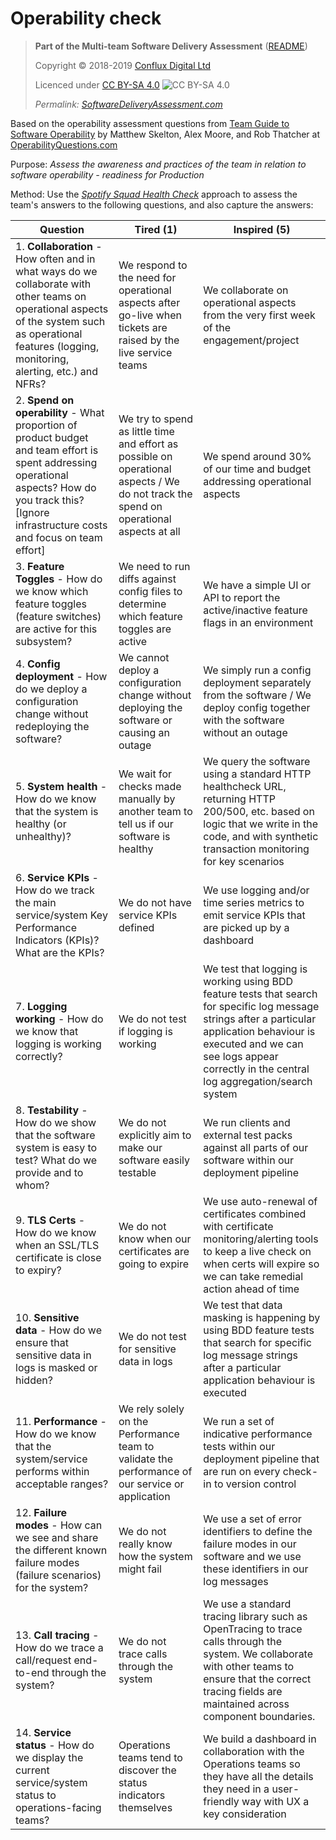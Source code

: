 # Operability check

> **Part of the Multi-team Software Delivery Assessment** ([README](README.md))
> 
> Copyright © 2018-2019 [Conflux Digital Ltd](https://confluxdigital.net/)
> 
> Licenced under [CC BY-SA 4.0](https://creativecommons.org/licenses/by-sa/4.0/) ![CC BY-SA 4.0](https://licensebuttons.net/l/by-sa/3.0/88x31.png)
>
> _Permalink: [SoftwareDeliveryAssessment.com](http://SoftwareDeliveryAssessment.com/)_ 

Based on the operability assessment questions from [Team Guide to Software Operability](http://operabilitybook.com/) by Matthew Skelton, Alex Moore, and Rob Thatcher at [OperabilityQuestions.com](http://operabilityquestions.com/)

Purpose: *Assess the awareness and practices of the team in relation to software operability - readiness for Production*

Method: Use the [*Spotify Squad Health Check*](https://labs.spotify.com/2014/09/16/squad-health-check-model/) approach to assess the team's answers to the following questions, and also capture the answers:

| **Question**                                                                                                                                                                                              | **Tired (1)**                                                                                                                          | **Inspired (5)**                                                                                                                                                                                                                            |
| --------------------------------------------------------------------------------------------------------------------------------------------------------------------------------------------------------- | -------------------------------------------------------------------------------------------------------------------------------------- | ------------------------------------------------------------------------------------------------------------------------------------------------------------------------------------------------------------------------------------------- |
| 1\. **Collaboration** - How often and in what ways do we collaborate with other teams on operational aspects of the system such as operational features (logging, monitoring, alerting, etc.) and NFRs?   | We respond to the need for operational aspects after go-live when tickets are raised by the live service teams                         | We collaborate on operational aspects from the very first week of the engagement/project                                                                                                                                                    |
| 2\. **Spend on operability** - What proportion of product budget and team effort is spent addressing operational aspects? How do you track this? \[Ignore infrastructure costs and focus on team effort\] | We try to spend as little time and effort as possible on operational aspects / We do not track the spend on operational aspects at all | We spend around 30% of our time and budget addressing operational aspects                                                                                                                                                                   |
| 3\. **Feature Toggles** - How do we know which feature toggles (feature switches) are active for this subsystem?                                                                                          | We need to run diffs against config files to determine which feature toggles are active                                                | We have a simple UI or API to report the active/inactive feature flags in an environment                                                                                                                                                    |
| 4\. **Config deployment** - How do we deploy a configuration change without redeploying the software?                                                                                                     | We cannot deploy a configuration change without deploying the software or causing an outage                                            | We simply run a config deployment separately from the software / We deploy config together with the software without an outage                                                                                                              |
| 5\. **System health** - How do we know that the system is healthy (or unhealthy)?                                                                                                                         | We wait for checks made manually by another team to tell us if our software is healthy                                                 | We query the software using a standard HTTP healthcheck URL, returning HTTP 200/500, etc. based on logic that we write in the code, and with synthetic transaction monitoring for key scenarios                                             |
| 6\. **Service KPIs** - How do we track the main service/system Key Performance Indicators (KPIs)? What are the KPIs?                                                                                      | We do not have service KPIs defined                                                                                                    | We use logging and/or time series metrics to emit service KPIs that are picked up by a dashboard                                                                                                                                            |
| 7\. **Logging working** - How do we know that logging is working correctly?                                                                                                                               | We do not test if logging is working                                                                                                   | We test that logging is working using BDD feature tests that search for specific log message strings after a particular application behaviour is executed and we can see logs appear correctly in the central log aggregation/search system |
| 8\. **Testability** - How do we show that the software system is easy to test? What do we provide and to whom?                                                                                            | We do not explicitly aim to make our software easily testable                                                                          | We run clients and external test packs against all parts of our software within our deployment pipeline                                                                                                                                     |
| 9\. **TLS Certs** - How do we know when an SSL/TLS certificate is close to expiry?                                                                                                                        | We do not know when our certificates are going to expire                                                                               | We use auto-renewal of certificates combined with certificate monitoring/alerting tools to keep a live check on when certs will expire so we can take remedial action ahead of time                                                         |
| 10\. **Sensitive data** - How do we ensure that sensitive data in logs is masked or hidden?                                                                                                               | We do not test for sensitive data in logs                                                                                              | We test that data masking is happening by using BDD feature tests that search for specific log message strings after a particular application behaviour is executed                                                                         |
| 11\. **Performance** - How do we know that the system/service performs within acceptable ranges?                                                                                                          | We rely solely on the Performance team to validate the performance of our service or application                                       | We run a set of indicative performance tests within our deployment pipeline that are run on every check-in to version control                                                                                                               |
| 12\. **Failure modes** - How can we see and share the different known failure modes (failure scenarios) for the system?                                                                                   | We do not really know how the system might fail                                                                                        | We use a set of error identifiers to define the failure modes in our software and we use these identifiers in our log messages                                                                                                              |
| 13\. **Call tracing** - How do we trace a call/request end-to-end through the system?                                                                                                                     | We do not trace calls through the system                                                                                               | We use a standard tracing library such as OpenTracing to trace calls through the system. We collaborate with other teams to ensure that the correct tracing fields are maintained across component boundaries.                              |
| 14\. **Service status** - How do we display the current service/system status to operations-facing teams?                                                                                                 | Operations teams tend to discover the status indicators themselves                                                                     | We build a dashboard in collaboration with the Operations teams so they have all the details they need in a user-friendly way with UX a key consideration                                                                                   |
